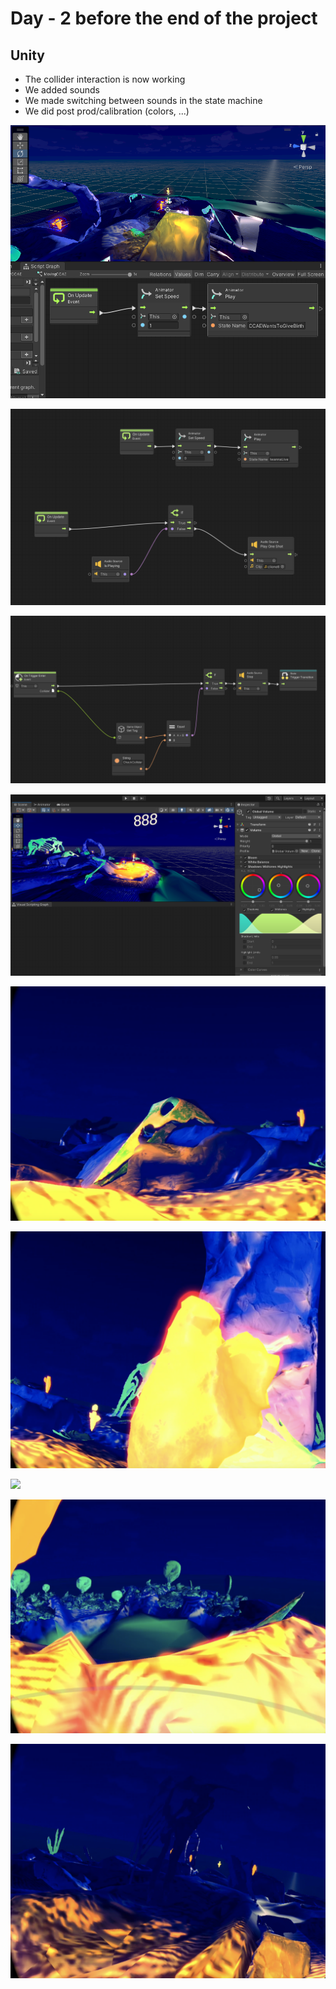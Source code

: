 # Day - 2 before the end of the project

## Unity

- The collider interaction is now working
- We added sounds
- We made switching between sounds in the state machine
- We did post prod/calibration (colors, ...)

![](pictures/pic_14_06_2023/collider.png)

![](pictures/pic_14_06_2023/scriptsound1.png)

![](pictures/pic_14_06_2023/scriptsound2.png)

![](pictures/pic_14_06_2023/postprod.png)

![](pictures/pic_14_06_2023/oculus1.png)

![](pictures/pic_14_06_2023/oculus2.png)

![](pictures/pic_14_06_2023/oculus3.png)

![](pictures/pic_14_06_2023/oculus4.png)

![](pictures/pic_14_06_2023/oculus5.png)
